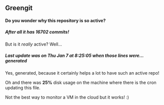 ## Greengit

#### Do you wonder why this repository is so active?

##### After all it has 16702 commits!

But is it *really* active? Well...

##### Last update was on Thu Jan 7 at 8:25:05 when those lines were... generated

Yes, generated, because it certainly helps a lot to have such an active repo!

Oh and there was **25%** disk usage on the machine
where there is the cron updating this file.

Not the best way to monitor a VM in the cloud but it works! :)
